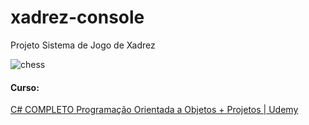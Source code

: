 # xadrez-console

Projeto Sistema de Jogo de Xadrez

![chess](https://github.com/joaopedro116/Chess-System-Java/assets/59963989/deb44480-e603-4dd8-bdb7-9e953b675afe)




#### Curso:
<a href="https://www.udemy.com/course/programacao-orientada-a-objetos-csharp"> C# COMPLETO Programação Orientada a Objetos + Projetos | Udemy </a>
